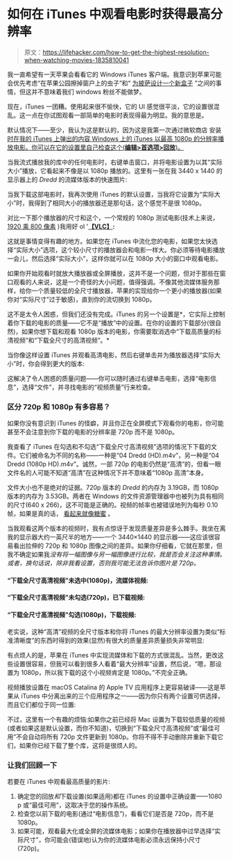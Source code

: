 # 如何在 iTunes 中观看电影时获得最高分辨率

> 原文：<https://lifehacker.com/how-to-get-the-highest-resolution-when-watching-movies-1835810041>

我一直希望有一天苹果会看看它的 Windows iTunes 客户端。我意识到苹果可能会优先考虑“在苹果公园擦掉窗户上的虫子”和“ [为披萨设计一个新盒子](https://gizmodo.com/the-most-interesting-part-of-apples-new-5-billion-camp-1795253637) ”之间的事情，但这并不意味着我们 windows 粉丝不能做梦。



现在，iTunes 一团糟。使用起来很不愉快，它的 UI 感觉很平淡，它的设置很混乱。这一点在你试图观看一部简单的电影时表现得最为明显。我的意思是。

默认情况下——至少，我认为这是默认的，因为这是我第一次通过微软商店 安装 [时在我的 iTunes 上弹出的内容 Windows 上的 iTunes 以最高 1080p 的分辨率播放电影。你可以在它的设置里自己检查这个(**编辑>首选项>回放**)。](https://lifehacker.com/if-youre-an-iphone-loving-windows-user-youll-want-itun-1825606649)

当我流式播放我的库中的任何电影时，右键单击窗口，并将电影设置为以其“实际大小”播放，它看起来不像是以 1080p 播放的。这里有一张在我 3440 x 1440 的显示器上的 *Dredd* 的流媒体版本的快速图片:

当我下载这部电影时，我再次使用 iTunes 的默认设置，当我将它设置为“实际大小”时，我得到了相同大小的播放器还是那句话，这个感觉不是很 1080p。

对比一下那个播放器的尺寸和这个，一个常规的 1080p 测试电影(技术上来说， [1920 乘 800 像素](https://www.reddit.com/r/movies/comments/9ftq7y/why_are_blurays_in_1920x800_and_not_1920x1080/) )我用好 ol '[**【VLC】**](https://lifehacker.com/why-you-should-be-using-vlc-nightly-builds-1820882625)**:**

这就是事情变得有趣的地方。如果您在 iTunes 中流化您的电影，如果您太快选择“实际大小”选项，这个较小尺寸的播放器会和电影一样大。你必须等待电影播放一会儿，然后选择“实际大小”，这样你就可以在 1080p 大小的窗口中观看电影。

如果你开始观看时就放大播放器或全屏播放，这并不是一个问题，但对于那些在窗口观看的人来说，这是一个奇怪的大小问题，值得强调。不像其他流媒体服务那样，给你一个质量较低的全尺寸播放器，苹果的实现给你一个更小的播放器(如果你对“实际尺寸”过于敏感)，直到你的流切换到 1080p。

这不是太令人困惑，但我们还没有完成。iTunes 的另一个设置是*，它实际上控制着你下载的电影的质量——它不是“播放”中的设置。在你的设置的下载部分(很自然)，如果你想下载和观看 1080p 版本的电影，你需要取消选中“下载高质量的标清视频”和“下载全尺寸的高清视频”。*

当你像这样设置 iTunes 并观看高清电影，然后右键单击并为播放器选择“实际大小”时，你会得到更大的版本:

这解决了令人困惑的质量问题——你可以随时通过右键单击电影，选择“电影信息”，选择“文件”，并寻找电影的“视频质量”行来检查。

### 区分 720p 和 1080p 有多容易？

如果你没有意识到 iTunes 的怪癖，并且你正在全屏模式下观看你的电影，你可能甚至不会注意到你下载的电影的分辨率是 720p 而不是 1080p。

我查看了 iTunes 在勾选和不勾选“下载全尺寸高清视频”选项的情况下下载的文件。它们被命名为不同的名称——一种是“04 Dredd (HD).m4v”，另一种是“04 Dredd (1080p HD).m4v”。诚然，一部 720p 的电影仍然是“高清”的，但看一眼文件名的人可能不知道“高清”在这种情况下并不意味着“1080p 高清”本身。

文件大小也不是绝对的证据。720p 版本的 *Dredd* 的内存为 3.19GB，而 1080p 版本的内存为 3.53GB。两者在 Windows 的文件资源管理器中也被列为具有相同的尺寸(640 x 266)，这不可能是正确的。视频的帧率也被错误地列为每秒 0.10 帧，如果是真的话， [看起来就像糖蜜](https://www.youtube.com/watch?v=Igd0upqPi5c) 。

当我观看这两个版本的视频时，我有点惊讶于发现质量差异是多么棘手。我坐在离我的显示器大约一英尺半的地方——一个 3440×1440 的显示器——这应该很容易看出拉伸的 720p 和 1080p 图像之间的差异。如果你仔细看，它就在那里，但我不确定如果我*没有将一幅图像与另一幅图像进行比较，我是否会关注这种事情。或者，换句话说，除非我看设置，否则我可能无法告诉你图片是 720p。*

#### “下载全尺寸高清视频”未选中(1080p)，流媒体视频:

#### **“下载全尺寸高清视频”未勾选(720p)，已下载视频:**

#### **“下载全尺寸高清视频”勾选(1080p)，下载视频:**

老实说，这种“高清”视频的全尺寸版本和你将 iTunes 的最大分辨率设置为类似“标准清晰度”的东西时得到的效果(显然)有很大的质量差异质量损失非常明显:

有点烦人的是，苹果在 iTunes 中实现流媒体和下载的方式很混乱。当然，更改这些设置很容易，但我可以看到很多人看着“最大分辨率”设置，然后说，“嗯，那设置为 1080p，所以我下载的这个小视频肯定是 1080p。”不完全正确。

视频播放设置在 macOS Catalina 的 Apple TV 应用程序上更容易破译——这是苹果从 iTunes 中分离出来的三个应用程序之一——因为你只有两个设置可供选择，而且它们都位于同一位置:

不过，这里有一个有趣的烦恼:如果你之前已经将 Mac 设置为下载较低质量的视频(或者如果这是默认设置，而你不知道)，切换到“下载全尺寸高清视频”或“最佳可用”不会自动将所有 720p 文件更新到 1080p。你将不得不手动删除并重新下载它们，如果你已经下载了整个库，这将是很烦人的。

### 让我们回顾一下

若要在 iTunes 中观看最高质量的影片:

1.  确定您的回放*和*下载设置(如果适用)都在 iTunes 的设置中正确设置——1080 p 或“最佳可用”，这取决于您的操作系统。
2.  检查您以前下载的电影(通过“电影信息”)，看看它们是否是 720p，而不是 1080p。
3.  如果可能，观看最大化或全屏的流媒体电影；如果你在播放器中过早选择“实际尺寸”，你可能会(错误地)认为你的流媒体电影必须永远保持小尺寸(720p)。